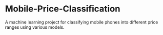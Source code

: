 # Mobile-Price-Classification
A machine learning project for classifying mobile phones into different price ranges using various models.
